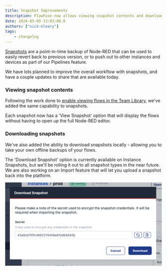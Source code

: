 ```yaml
---
title: Snapshot Improvements
description: FlowFuse now allows viewing snapshot contents and downloading them locally, enhancing backup and workflow flexibility.
date: 2024-05-09 13:03:00.0
authors: ["nick-oleary"]
tags:
    - changelog
---
```


[Snapshots](/docs/user/snapshots/#snapshots) are a point-in-time backup of Node-RED
that can be used to easily revert back to previous version, or to push out to other
instances and devices as part of our Pipelines feature.

We have lots planned to improve the overall workflow with snapshots, and have a couple
updates to share that are available today.

### Viewing snapshot contents

Following the work done to [enable viewing flows in the Team Library](/changelog/2024/05/library-flowviewer), we've added
the same capability to snapshots.

Each snapshot now has a 'View Snapshot' option that will display the flows without having to open up
the full Node-RED editor.

### Downloading snapshots

We've also added the ability to download snapshots locally - allowing you to take
your own offline backups of your flows.

The 'Download Snapshot' option is currently available on Instance Snapshots, but we'll be rolling
it out to all snapshot types in the near future. We are also working on an Import feature
that will let you upload a snapshot back into the platform.

![Download snapshot](./images/snapshot-download.png)

